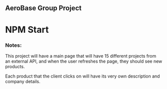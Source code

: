 ## AeroBase Group Project

# NPM Start

### Notes: 

This project will have a main page that will have 15 different projects from an external API, and when the user refreshes the page, they should see new products. 

Each product that the client clicks on will have its very own description and company details.

